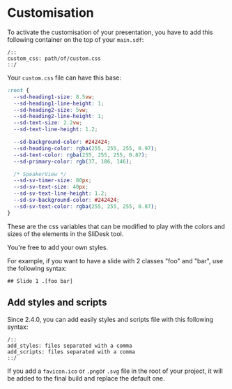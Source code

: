 # Customisation

To activate the customisation of your presentation, you have to add this following container on the top of your `main.sdf`:

```
/::
custom_css: path/of/custom.css
::/
```

Your `custom.css` file can have this base:

```css
:root {
  --sd-heading1-size: 8.5vw;
  --sd-heading1-line-height: 1;
  --sd-heading2-size: 5vw;
  --sd-heading2-line-height: 1;
  --sd-text-size: 2.2vw;
  --sd-text-line-height: 1.2;

  --sd-background-color: #242424;
  --sd-heading-color: rgba(255, 255, 255, 0.97);
  --sd-text-color: rgba(255, 255, 255, 0.87);
  --sd-primary-color: rgb(37, 186, 146);

  /* SpeakerView */
  --sd-sv-timer-size: 80px;
  --sd-sv-text-size: 40px;
  --sd-sv-text-line-height: 1.2;
  --sd-sv-background-color: #242424;
  --sd-sv-text-color: rgba(255, 255, 255, 0.87);
}
```

These are the css variables that can be modified to play with the colors and sizes of the elements in the SliDesk tool.

You're free to add your own styles.

For example, if you want to have a slide with 2 classes "foo" and "bar", use the following syntax:

```
## Slide 1 .[foo bar]
```

## Add styles and scripts

Since 2.4.0, you can add easily styles and scripts file with this following syntax:

```
/::
add_styles: files separated with a comma
add_scripts: files separated with a comma
::/
```

If you add a `favicon.ico` or `.png`or `.svg` file in the root of your project, it will be added to the final build and replace the default one.